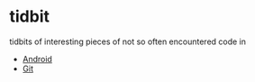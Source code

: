 # tidbit
tidbits of interesting pieces of not so often encountered code in
* [Android](android.md)
* [Git](git.md)
